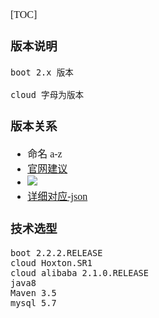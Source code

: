 <font face="Simsun" size=3>

[TOC]

### 版本说明 

~~~
boot 2.x 版本

cloud 字母为版本
~~~

### 版本关系

- 命名 a-z
- [官网建议](https://spring.io/projects/spring-cloud#overview)
- ![](https://gitee.com/MyYukino/media/raw/master/PicGo/202204261957018.jpg)
- [详细对应-json](https://start.spring.io/actuator/info)

### 技术选型

~~~
boot 2.2.2.RELEASE
cloud Hoxton.SR1
cloud alibaba 2.1.0.RELEASE
java8
Maven 3.5
mysql 5.7

~~~

</font>
